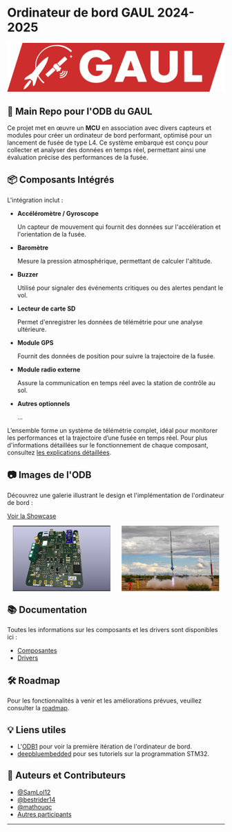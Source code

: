# **Ordinateur de bord GAUL 2024-2025**

![GAUL Banner](Documentation/GAUL/logo-full.webp)

## 🌟 **Main Repo pour l'ODB du GAUL**

Ce projet met en œuvre un **MCU** en association avec divers capteurs et modules pour créer un ordinateur de bord performant, optimisé pour un lancement de fusée de type L4. Ce système embarqué est conçu pour collecter et analyser des données en temps réel, permettant ainsi une évaluation précise des performances de la fusée.

## 📦 **Composants Intégrés**
L'intégration inclut :

- **Accéléromètre / Gyroscope**
  
  Un capteur de mouvement qui fournit des données sur l'accélération et l'orientation de la fusée.
  
- **Baromètre**

  Mesure la pression atmosphérique, permettant de calculer l'altitude.

- **Buzzer**
  
  Utilisé pour signaler des événements critiques ou des alertes pendant le vol.

- **Lecteur de carte SD**
  
  Permet d'enregistrer les données de télémétrie pour une analyse ultérieure.

- **Module GPS**
  
  Fournit des données de position pour suivre la trajectoire de la fusée.

- **Module radio externe**
  
  Assure la communication en temps réel avec la station de contrôle au sol.

- **Autres optionnels**
  
  ...

L’ensemble forme un système de télémétrie complet, idéal pour monitorer les performances et la trajectoire d’une fusée en temps réel. Pour plus d'informations détaillées sur le fonctionnement de chaque composant, consultez [les explications détaillées](./Documentation/Explications.md).

## 📷 Images de l'ODB
Découvrez une galerie illustrant le design et l'implémentation de l'ordinateur de bord :

[Voir la Showcase](./Documentation/Showcase.md)

<div style="display: flex; justify-content: space-around;">
  <img src="./Documentation/Showcase/ODB1_PCB.png" alt="ODB1" width="45%">
  <img src="./Documentation/Showcase/Rocket_Launch.jpg" alt="Rocket Launch" width="45%">
</div>

## 📚 Documentation
Toutes les informations sur les composants et les drivers sont disponibles ici :

- [Composantes](./Documentation/Composantes.md)
- [Drivers](./Documentation/Drivers.md)

## 🛠 Roadmap
Pour les fonctionnalités à venir et les améliorations prévues, veuillez consulter la [roadmap](./Documentation/Roadmap.md).

## 💡 Liens utiles
- L'[ODB1](https://github.com/GAULAvionique2023-2024/ODB1_Firmware) pour voir la première itération de l'ordinateur de bord.
- [deepbluembedded](https://deepbluembedded.com/stm32-arm-programming-tutorials/) pour ses tutoriels sur la programmation STM32.

## 👥 Auteurs et Contributeurs
- [@SamLol12](https://github.com/SamLol12)
- [@bestrider14](https://github.com/bestrider14)
- [@mathouqc](https://github.com/mathouqc)
- [Autres participants](./Documentation/Participants.md)
---
